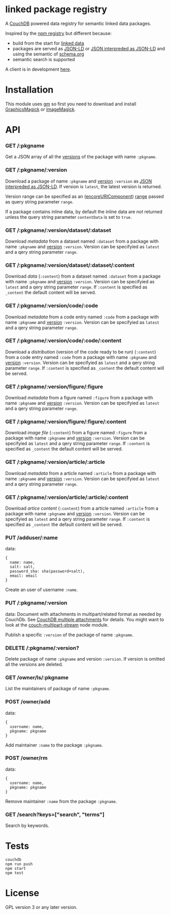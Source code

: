 linked package registry
============================

A [CouchDB](http://couchdb.apache.org/) powered data registry for
semantic linked data packages.

Inspired by the [npm registry](https://github.com/isaacs/npmjs.org)
but different because:

- build from the start for [linked data](http://en.wikipedia.org/wiki/Linked_data)
- packages are served as [JSON-LD](http://json-ld.org) or [JSON interpreded as JSON-LD](http://json-ld.org/spec/latest/json-ld/#interpreting-json-as-json-ld) and using the semantic of [schema.org](http://schema.org)
- semantic search is supported

A client is in development [here](https://github.com/standard-analytics/ldpm).

Installation
============

This module uses [gm](https://github.com/aheckmann/gm) so first you
need to download and install
[GraphicsMagick](http://www.graphicsmagick.org/) or
[ImageMagick](http://www.imagemagick.org/).


API
===

### GET /:pkgname

Get a JSON array of all the [versions](http://semver.org/) of the package with name ```:pkgname```.


### GET /:pkgname/:version

Download a package of name ```:pkgname``` and
[version](http://semver.org/) ```:version``` as
[JSON interpreded as JSON-LD](http://json-ld.org/spec/latest/json-ld/#interpreting-json-as-json-ld). If
version is ```latest```, the latest version is returned.

Version range can be specified as an
([encoreURIComponent](https://developer.mozilla.org/en-US/docs/Web/JavaScript/Reference/Global_Objects/encodeURIComponent))
[range](https://github.com/isaacs/node-semver#ranges) passed as query string parameter ```range```.

If a package contains inline data, by default the inline data are
_not_ returned unless the query string parameter ```contentData``` is
set to ```true```.


### GET /:pkgname/:version/dataset/:dataset

Download _metadata_ from a dataset named ```:dataset``` from a
package with name ```:pkgname``` and [version](http://semver.org/)
```:version```. Version can be specifyied as ```latest``` and a qery
string parameter ```range```.


### GET /:pkgname/:version/dataset/:dataset/:content

Download _data_ (```:content```) from a dataset named ```:dataset```
from a package with name ```:pkgname``` and
[version](http://semver.org/) ```:version```. Version can be
specifyied as ```latest``` and a qery string parameter ```range```.
If ```:content``` is specified as ```_content``` the default content
will be served.

### GET /:pkgname/:version/code/:code

Download _metadata_ from a code entry named ```:code``` from a
package with name ```:pkgname``` and [version](http://semver.org/)
```:version```. Version can be specifyied as ```latest``` and a qery
string parameter ```range```.

### GET /:pkgname/:version/code/:code/:content

Download a _distribution_ (version of the code ready to be run)
(```:content```) from a code entry named ```:code``` from a package
with name ```:pkgname``` and [version](http://semver.org/)
```:version```. Version can be specifyied as ```latest``` and a qery
string parameter ```range```.
If ```:content``` is specified as ```_content``` the default content
will be served.


### GET /:pkgname/:version/figure/:figure

Download _metadata_ from a figure named ```:figure``` from a package
with name ```:pkgname``` and [version](http://semver.org/)
```:version```. Version can be specifyied as ```latest``` and a qery
string parameter ```range```.


### GET /:pkgname/:version/figure/:figure/:content

Download _image file_ (```:content```) from a figure named
```:figure``` from a package with name ```:pkgname``` and
[version](http://semver.org/) ```:version```. Version can be
specifyied as ```latest``` and a qery string parameter ```range```.
If ```:content``` is specified as ```_content``` the default content
will be served.

### GET /:pkgname/:version/article/:article

Download _metadata_ from a article named ```:article``` from a package
with name ```:pkgname``` and [version](http://semver.org/)
```:version```. Version can be specifyied as ```latest``` and a qery
string parameter ```range```.


### GET /:pkgname/:version/article/:article/:content

Download _artice content_ (```:content```) from a article named
```:article``` from a package with name ```:pkgname``` and
[version](http://semver.org/) ```:version```. Version can be
specifyied as ```latest``` and a qery string parameter ```range```.
If ```:content``` is specified as ```_content``` the default content
will be served.



### PUT /adduser/:name

data:

    {
      name: name,
      salt: salt,
      password_sha: sha(password+salt),
      email: email
    }
    
Create an user of username ```:name```.


### PUT /:pkgname/:version

data: Document with attachments in multipart/related format as needed
by CouchDb. See
[CouchDB multiple attachments](http://docs.couchdb.org/en/latest/api/document/common.html#creating-multiple-attachments)
for details. You might want to look at the
[couch-multipart-stream](https://github.com/standard-analytics/couch-multipart-stream)
node module.

Publish a specific ```:version``` of the package of name ```:pkgname```.


### DELETE /:pkgname/:version?

Delete package of name ```:pkgname``` and version
```:version```. If version is omitted all the versions are deleted.


### GET /owner/ls/:pkgname

List the maintainers of package of name ```:pkgname```.


### POST /owner/add

data:

    {
      username: name,
      pkgname: pkgname
    }


Add maintainer ```:name``` to the package ```:pkgname```.


### POST /owner/rm

data:

    {
      username: name,
      pkgname: pkgname
    }

Remove maintainer ```:name``` from the package ```:pkgname```.


### GET /search?keys=["search", "terms"]

Search by keywords.



Tests
=====

    couchdb
    npm run push
    npm start
    npm test


License
=======

GPL version 3 or any later version.
